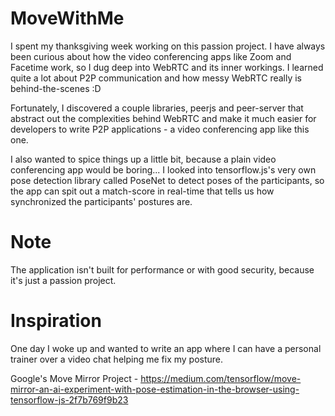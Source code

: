 # MoveWithMe

I spent my thanksgiving week working on this passion project. I have always been curious about
how the video conferencing apps like Zoom and Facetime work, so I dug deep into WebRTC and its inner workings.
I learned quite a lot about P2P communication and how messy WebRTC really is behind-the-scenes :D

Fortunately, I discovered a couple libraries, peerjs and peer-server that abstract out the complexities behind
WebRTC and make it much easier for developers to write P2P applications - a video conferencing app like this one.

I also wanted to spice things up a little bit, because a plain video conferencing app would be boring...
I looked into tensorflow.js's very own pose detection library called PoseNet to detect poses of the participants, so the app can spit out a match-score in real-time that tells us how synchronized the participants' postures are.

# Note

The application isn't built for performance or with good security, because it's just a passion project.

# Inspiration

One day I woke up and wanted to write an app where I can have a personal trainer over a video chat helping me fix my posture.

Google's Move Mirror Project - https://medium.com/tensorflow/move-mirror-an-ai-experiment-with-pose-estimation-in-the-browser-using-tensorflow-js-2f7b769f9b23

